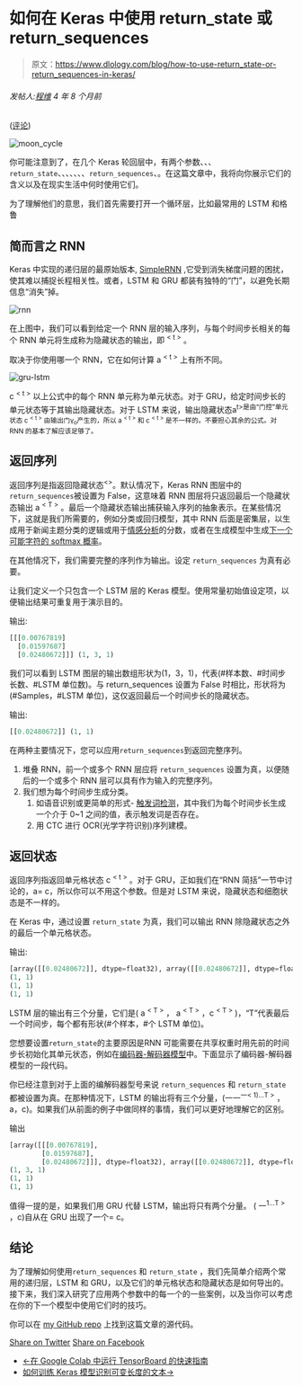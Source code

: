 # 如何在 Keras 中使用 return_state 或 return_sequences

> 原文：<https://www.dlology.com/blog/how-to-use-return_state-or-return_sequences-in-keras/>

###### 发帖人:[程维](/blog/author/Chengwei/) 4 年 8 个月前

([评论](/blog/how-to-use-return_state-or-return_sequences-in-keras/#disqus_thread))

![moon_cycle](img/b22d5bc667805d5b965797a61375221e.png)

你可能注意到了，在几个 Keras 轮回层中，有两个参数、、、`return_state`、、、、、、、`return_sequences`、。在这篇文章中，我将向你展示它们的含义以及在现实生活中何时使用它们。

为了理解他们的意思，我们首先需要打开一个循环层，比如最常用的 LSTM 和格鲁

## 简而言之 RNN

Keras 中实现的递归层的最原始版本, [SimpleRNN](https://keras.io/layers/recurrent/#simplernn) ,它受到消失梯度问题的困扰，使其难以捕捉长程相关性。或者，LSTM 和 GRU 都装有独特的“门”，以避免长期信息“消失”掉。

![rnn](img/fa5f753d7ea9d6da433588e0ece02125.png)

在上图中，我们可以看到给定一个 RNN 层的输入序列，与每个时间步长相关的每个 RNN 单元将生成称为隐藏状态的输出，即 <sup>< t ></sup> 。

取决于你使用哪一个 RNN，它在如何计算 a <sup>< t ></sup> 上有所不同。

![gru-lstm](img/97b20a21cb03c2cf925e5e082697cf2f.png)

c <sup>< t ></sup> 以上公式中的每个 RNN 单元称为单元状态。对于 GRU，给定时间步长的单元状态等于其输出隐藏状态。对于 LSTM 来说，输出隐藏状态a<sup>t>是由“门控”单元状态 c <sup>< t ></sup> 由输出门γ<sub>o</sub>产生的，所以 a <sup>< t ></sup> 和 c <sup>< t ></sup> 是不一样的。不要担心其余的公式。对 RNN 的基本了解应该足够了。</sup>

## 返回序列

返回序列是指返回隐藏状态<sup><></sup>。默认情况下，Keras RNN 图层中的`return_sequences`被设置为 False，这意味着 RNN 图层将只返回最后一个隐藏状态输出 a <sup>< T ></sup> 。最后一个隐藏状态输出捕获输入序列的抽象表示。在某些情况下，这就是我们所需要的，例如分类或回归模型，其中 RNN 后面是密集层，以生成用于新闻主题分类的逻辑或用于[情感分析](https://www.dlology.com/blog/tutorial-chinese-sentiment-analysis-with-hotel-review-data/)的分数，或者在生成模型中生成[下一个可能字符的 softmax 概率](https://www.dlology.com/blog/how-to-generate-realistic-yelp-restaurant-reviews-with-keras/)。

在其他情况下，我们需要完整的序列作为输出。设定 `return_sequences` 为真有必要。

让我们定义一个只包含一个 LSTM 层的 Keras 模型。使用常量初始值设定项，以便输出结果可重复用于演示目的。

输出:

```py
[[[0.00767819]
  [0.01597687]
  [0.02480672]]] (1, 3, 1)
```

我们可以看到 LSTM 图层的输出数组形状为(1，3，1)，代表(#样本数、#时间步长数、#LSTM 单位数)。与 return_sequences 设置为 False 时相比，形状将为 (#Samples，#LSTM 单位)，这仅返回最后一个时间步长的隐藏状态。

输出:

```py
[[0.02480672]] (1, 1)
```

在两种主要情况下，您可以应用`return_sequences`到返回完整序列。

1.  堆叠 RNN，前一个或多个 RNN 层应将 `return_sequences` 设置为真，以便随后的一个或多个 RNN 层可以具有作为输入的完整序列。
2.  我们想为每个时间步生成分类。
    1.  如语音识别或更简单的形式- [触发词检测](https://www.dlology.com/blog/how-to-do-real-time-trigger-word-detection-with-keras/)，其中我们为每个时间步长生成一个介于 0~1 之间的值，表示触发词是否存在。
    2.  用 CTC 进行 OCR(光学字符识别)序列建模。

## 返回状态

返回序列指返回单元格状态 c <sup>< t ></sup> 。对于 GRU，正如我们在“RNN 简括”一节中讨论的，a<sup><t></sup>= c<sup><t></sup>，所以你可以不用这个参数。但是对 LSTM 来说，隐藏状态和细胞状态是不一样的。

在 Keras 中，通过设置 `return_state` 为真，我们可以输出 RNN 除隐藏状态之外的最后一个单元格状态。

输出:

```py
[array([[0.02480672]], dtype=float32), array([[0.02480672]], dtype=float32), array([[0.04864851]], dtype=float32)]
(1, 1)
(1, 1)
(1, 1)
```

LSTM 层的输出有三个分量，它们是( a <sup>< T ></sup> ， a <sup>< T ></sup> ，c <sup>< T ></sup> )，“T”代表最后一个时间步，每个都有形状(#个样本，#个 LSTM 单位)。

您想要设置`return_state`的主要原因是RNN 可能需要在共享权重时用先前的时间步长初始化其单元状态，例如在[编码器-解码器模型](https://blog.keras.io/a-ten-minute-introduction-to-sequence-to-sequence-learning-in-keras.html)中。下面显示了编码器-解码器模型的一段代码。

你已经注意到对于上面的编解码器型号来说 `return_sequences` 和 `return_state` 都被设置为真。在那种情况下，LSTM 的输出将有三个分量，(一一<sup>一< 1)...T ></sup> ，a<sup><T></sup>，c<sup><T></sup>)。如果我们从前面的例子中做同样的事情，我们可以更好地理解它的区别。

输出

```py
[array([[[0.00767819],
        [0.01597687],
        [0.02480672]]], dtype=float32), array([[0.02480672]], dtype=float32), array([[0.04864851]], dtype=float32)]
(1, 3, 1)
(1, 1)
(1, 1)
```

值得一提的是，如果我们用 GRU 代替 LSTM，输出将只有两个分量。 ( 一<sup>1...T ></sup> ，c<sup><T></sup>)自从在 GRU 出现了一个<sup><T></sup>= c<sup><T></sup>。

## 结论

为了理解如何使用`return_sequences` 和 `return_state` ，我们先简单介绍两个常用的递归层，LSTM 和 GRU，以及它们的单元格状态和隐藏状态是如何导出的。接下来，我们深入研究了应用两个参数中的每一个的一些案例，以及当你可以考虑在你的下一个模型中使用它们时的技巧。

你可以在 [my GitHub repo](https://github.com/Tony607/Keras-RNN-return) 上找到这篇文章的源代码。

[Share on Twitter](https://twitter.com/intent/tweet?url=https%3A//www.dlology.com/blog/how-to-use-return_state-or-return_sequences-in-keras/&text=How%20to%20use%20return_state%20or%20return_sequences%20in%20Keras) [Share on Facebook](https://www.facebook.com/sharer/sharer.php?u=https://www.dlology.com/blog/how-to-use-return_state-or-return_sequences-in-keras/)

*   [←在 Google Colab 中运行 TensorBoard 的快速指南](/blog/quick-guide-to-run-tensorboard-in-google-colab/)
*   [如何训练 Keras 模型识别可变长度的文本→](/blog/how-to-train-a-keras-model-to-recognize-variable-length-text/)